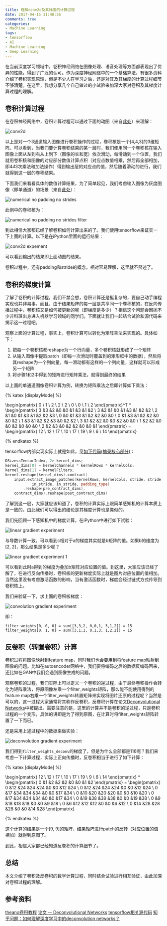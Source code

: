 ```yaml
---
title: 理解conv2d及其梯度的计算过程
date: 2017-04-15 11:48:56
comments: true
categories:
- Machine Learning
tags:
- tensorflow
- AI
- Machine Learning
- Deep Learning
---
```


在当前深度学习领域中，卷积神经网络在图像处理、语音处理等方面都表现出了优异的性能，得到了广泛的认可。作为深度神经网络中的一个基础算法，有很多资料介绍了卷积实现原理，但是不少人在学习之后，还是对其及其梯度的计算过程细节不够清楚。在这里，我想分享几个自己做过的小试验来加深大家对卷积及其梯度计算过程的理解。

## 卷积计算过程

在卷积神经网络中，卷积计算过程可以通过下面的动图（来自[此处](https://docs.google.com/presentation/d/1TVixw6ItiZ8igjp6U17tcgoFrLSaHWQmMOwjlgQY9co/pub?slide=id.g1245051c73_0_2184)）来理解：

<!-- more -->

![conv2d](/attaches/2017/2017-04-15-understanding-gradients-of-conv2d-in-experiments/conv2d.gif)


以上是对一个3通道输入图像进行卷积操作的过程，卷积核是一个[4,4,3]的3维矩阵。可以看到，当我们要计算卷积结果的某一层时，我们使用同一个卷积核在输入图像上面从左到右从上到下（图像的长和宽）依次滑动，每滑动到一个位置，我们就用卷积核和图像的对应部分数值计算点积（对应点数值相乘，然后再全部相加，即4*4*3次乘法和加法操作）得到输出层的对应点的值，然后随着滑动的进行，我们就得到这一层的卷积结果。

下面我们来看看具体的数值计算结果，为了简单起见，我们考虑输入图像为灰度图像（即单通道）的场景（来自[此处](http://deeplearning.net/software/theano_versions/dev/tutorial/conv_arithmetic.html#about-this-tutorial)）：

![numerical no padding no strides](/attaches/2017/2017-04-15-understanding-gradients-of-conv2d-in-experiments/numerical_no_padding_no_strides.gif)

此例中的卷积核为：

![numerical no padding no strides filter](/attaches/2017/2017-04-15-understanding-gradients-of-conv2d-in-experiments/numerical_no_padding_no_strides_filter.png)

到此相信大家都已经了解卷积如何计算出来的了。我们使用tensorflow来证实一下上面的计算。以下是在iPython里面的运行结果：

![conv2d expement](/attaches/2017/2017-04-15-understanding-gradients-of-conv2d-in-experiments/experiment_conv2d.png)

可以看到输出的结果即上面动图的结果。

卷积过程中，还有padding和stride的概念，相对容易理解，这里就不赘述了。

## 卷积的梯度计算

了解了卷积的计算过程，我们不禁会想，卷积计算还是挺复杂的，要自己动手编程实现也并非易事。而且，由于结果矩阵的每一层是共享同一个卷积核的，在反向传播过程中，卷积核又是如何被更新的呢（即梯度是多少）？相信这个问题会困扰不少非科班出身进入机器学习领域的同学们。下面就让我们一起结合试验和源代码来揭示这一过程吧。

观察上面的计算过程，事实上，卷积计算可以转化为矩阵乘法来实现的。具体如下：

1. 把每一个卷积核都reshape为一个行向量，多个卷积核就形成了一个矩阵
2. 从输入图像中提取patch（即每一次滑动时覆盖到的矩形框中的数据），然后将其reshape为一个列向量，每一滑动都有这样的一个列向量，这样就可以形成另一个矩阵
3. 将步骤1和2中得到的矩阵进行矩阵乘法，就得到最终的结果

以上面的单通道图像卷积计算为例，转换为矩阵乘法之后即计算如下乘法：

{% katex [displayMode] %}

\begin{pmatrix}
0 \\
1 \\
2 \\
2 \\
2 \\
0 \\
0 \\
1 \\
2
\end{pmatrix}^T * 
\begin{pmatrix}
3 &3 &2 &0 &0 &1 &3 &1 &2 \\
3 &2 &1 &0 &1 &3 &1 &2 &2 \\
2 &1 &0 &1 &3 &1 &2 &2 &3 \\
0 &0 &1 &3 &1 &2 &2 &0 &0 \\
0 &1 &3 &1 &2 &2 &0 &0 &2 \\
1 &3 &1 &2 &2 &3 &0 &2 &2 \\
3 &1 &2 &2 &0 &0 &2 &0 &0 \\
1 &2 &2 &0 &0 &2 &0 &0 &0 \\
2 &2 &3 &0 &2 &2 &0 &0 &1
\end{pmatrix} = 
\begin{pmatrix}
12 \\
12 \\
17 \\
10 \\
17 \\
19 \\
9 \\
6 \\
14
\end{pmatrix}

{% endkatex %}

tensorflow内部实现实际上就是如此，见[如下代码(摘录核心部分)](https://github.com/tensorflow/tensorflow/blob/master/third_party/eigen3/unsupported/Eigen/CXX11/src/NeuralNetworks/SpatialConvolutions.h#L768)：
```c++
DSizes<TensorIndex, 2> kernel_dims;
kernel_dims[0] = kernelChannels * kernelRows * kernelCols;
kernel_dims[1] = kernelFilters;
kernel.reshape(kernel_dims).contract(
    input.extract_image_patches(kernelRows, kernelCols, stride, stride,
            in_stride, in_stride, padding_type)
        .reshape(pre_contract_dims),
    contract_dims).reshape(post_contract_dims)
```

了解到这一层，大家就应该知道了，卷积的计算实际上跟简单感知机的计算本质上是一致的。由此我们可以得出的结论是其梯度计算也是类似的。

我们先回顾一下感知机中的梯度计算，在iPython中进行如下试验：

![linear gradient experiment](/attaches/2017/2017-04-15-understanding-gradients-of-conv2d-in-experiments/experiment_linear_gradient.png)

与导数计算一致，可以看到c相对于a的梯度其实就是b矩阵的值。如果b的维度为[2, 2]，那么结果是多少呢？

![linear gradient experiment 1](/attaches/2017/2017-04-15-understanding-gradients-of-conv2d-in-experiments/experiment_linear_gradient_1.png)

可以看到此时a得到的梯度为叠加b矩阵对应位置的值。到这里，大家应该已经了解了，在进行反向传播时，卷积核的更新梯度实际上就是图片对应位置的值相加。当然这里没有考虑激活函数的影响，当有激活函数时，梯度会经过链式方式传导到卷积核上。

我们来验证一下，求上面的卷积核梯度：

![convolution gradient experiment](/attaches/2017/2017-04-15-understanding-gradients-of-conv2d-in-experiments/experiment_conv_gradient.png)

即：

```
filter_weights[0, 0, 0] = sum([3,3,2, 0,0,1, 3,1,2]) = 15
filter_weights[0, 1, 0] = sum([3,1,1, 0,1,3, 1,2,2]) = 15
```

## 反卷积（转置卷积）计算

卷积过程将图像映射到feature map，同时我们也会要用到将feature map映射到图像的问题。比如在autoencoder网络中，我们要将编码之后的数据反编码回来，还比如在GAN中我们会遇到图像生成的问题。

观察卷积的过程，我们实际上可以定义一个卷积的逆过程，由于最终卷积操作会转化为矩阵乘法，将原图像左乘一个filter_weights矩阵，那么能不能使用得到的feature map右乘一个filter_weights转置矩阵来实现将图片还原的过程呢？当然是可以的，这一过程大家通常将其称作反卷积，反卷积计算在论文[Deconvolutional Networks](http://www.matthewzeiler.com/pubs/cvpr2010/cvpr2010.pdf)中被提出。需要注意的是，这里的计算并不是卷积的逆过程，只是卷积过程的一个变形，具体的讲即是为了得到原图，在计算时将filter_weights矩阵转置了一下而已。

还是采用上述过程中的数据来做实验：

![deconvolution gradient experiment](/attaches/2017/2017-04-15-understanding-gradients-of-conv2d-in-experiments/experiment_deconv_gradient.png)

我们得到`filter_weights_deconv`的梯度了，但是为什么全部都是116呢？我们来考虑一下计算过程，实际上正向传播时，反卷积相当于进行了如下计算：

{% katex [displayMode] %}

\begin{pmatrix}
12 \\
12 \\
17 \\
10 \\
17 \\
19 \\
9 \\
6 \\
14
\end{pmatrix} * 
\begin{pmatrix}
0 &1 &2 &2 &2 &0 &0 &1 &2
\end{pmatrix} = 
\begin{pmatrix}
0 &12 &24 &24 &24 &0 &0 &12 &24 \\
0 &12 &24 &24 &24 &0 &0 &12 &24 \\
0 &17 &34 &34 &34 &0 &0 &17 &34 \\
0 &10 &20 &20 &20 &0 &0 &10 &20 \\
0 &17 &34 &34 &34 &0 &0 &17 &34 \\
0 &19 &38 &38 &38 &0 &0 &19 &38 \\
0 &9 &18 &18 &18 &0 &0 &9 &18 \\
0 &6 &12 &12 &12 &0 &0 &6 &12 \\
0 &14 &28 &28 &28 &0 &0 &14 &28
\end{pmatrix}

{% endkatex %}

这个计算的结果是一个[9, 9]的矩阵，结果矩阵进行patch的反转（对应位置的值相加）就得到原图了。

到此，相信大家都已经知道反卷积的计算细节了。

## 总结

本文介绍了卷积及反卷积的数学计算过程，同时结合试验进行相互验证，由此加深对卷积过程的理解。

## 参考资料

[theano卷积教程](http://deeplearning.net/software/theano_versions/dev/tutorial/conv_arithmetic.html#about-this-tutorial)
[论文 -- Deconvolutional Networks](http://www.matthewzeiler.com/pubs/cvpr2010/cvpr2010.pdf)
[tensorflow相关源代码](https://github.com/tensorflow/tensorflow/blob/master/third_party/eigen3/unsupported/Eigen/CXX11/src/NeuralNetworks/SpatialConvolutions.h#L768)
[知乎问题：如何理解深度学习中的deconvolution networks？](https://www.zhihu.com/question/43609045)














